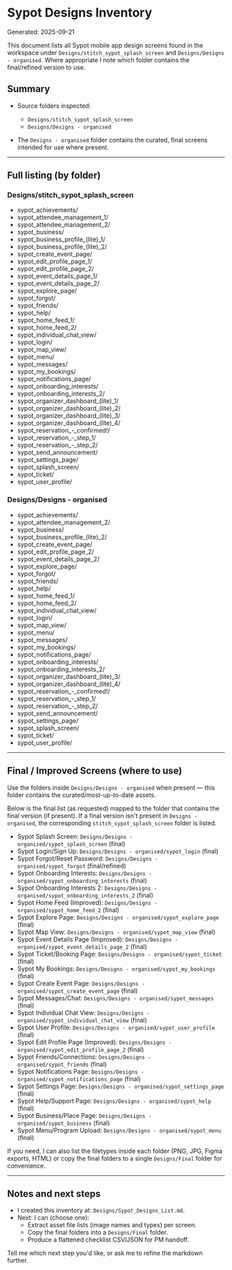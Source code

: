 # Sypot Designs Inventory

Generated: 2025-09-21

This document lists all Sypot mobile app design screens found in the workspace under `Designs/stitch_sypot_splash_screen` and `Designs/Designs - organised`. Where appropriate I note which folder contains the final/refined version to use.

## Summary
- Source folders inspected:
  - `Designs/stitch_sypot_splash_screen`
  - `Designs/Designs - organised`

- The `Designs - organised` folder contains the curated, final screens intended for use where present.

---

## Full listing (by folder)

### Designs/stitch_sypot_splash_screen
- sypot_achievements/
- sypot_attendee_management_1/
- sypot_attendee_management_2/
- sypot_business/
- sypot_business_profile_(lite)_1/
- sypot_business_profile_(lite)_2/
- sypot_create_event_page/
- sypot_edit_profile_page_1/
- sypot_edit_profile_page_2/
- sypot_event_details_page_1/
- sypot_event_details_page_2/
- sypot_explore_page/
- sypot_forgot/
- sypot_friends/
- sypot_help/
- sypot_home_feed_1/
- sypot_home_feed_2/
- sypot_individual_chat_view/
- sypot_login/
- sypot_map_view/
- sypot_menu/
- sypot_messages/
- sypot_my_bookings/
- sypot_notifications_page/
- sypot_onboarding_interests/
- sypot_onboarding_interests_2/
- sypot_organizer_dashboard_(lite)_1/
- sypot_organizer_dashboard_(lite)_2/
- sypot_organizer_dashboard_(lite)_3/
- sypot_organizer_dashboard_(lite)_4/
- sypot_reservation_-_confirmed!/
- sypot_reservation_-_step_1/
- sypot_reservation_-_step_2/
- sypot_send_announcement/
- sypot_settings_page/
- sypot_splash_screen/
- sypot_ticket/
- sypot_user_profile/

### Designs/Designs - organised
- sypot_achievements/
- sypot_attendee_management_2/
- sypot_business/
- sypot_business_profile_(lite)_2/
- sypot_create_event_page/
- sypot_edit_profile_page_2/
- sypot_event_details_page_2/
- sypot_explore_page/
- sypot_forgot/
- sypot_friends/
- sypot_help/
- sypot_home_feed_1/
- sypot_home_feed_2/
- sypot_individual_chat_view/
- sypot_login/
- sypot_map_view/
- sypot_menu/
- sypot_messages/
- sypot_my_bookings/
- sypot_notifications_page/
- sypot_onboarding_interests/
- sypot_onboarding_interests_2/
- sypot_organizer_dashboard_(lite)_3/
- sypot_organizer_dashboard_(lite)_4/
- sypot_reservation_-_confirmed!/
- sypot_reservation_-_step_1/
- sypot_reservation_-_step_2/
- sypot_send_announcement/
- sypot_settings_page/
- sypot_splash_screen/
- sypot_ticket/
- sypot_user_profile/

---

## Final / Improved Screens (where to use)
Use the folders inside `Designs/Designs - organised` when present — this folder contains the curated/most-up-to-date assets.

Below is the final list (as requested) mapped to the folder that contains the final version (if present). If a final version isn't present in `Designs - organised`, the corresponding `stitch_sypot_splash_screen` folder is listed.

- Sypot Splash Screen: `Designs/Designs - organised/sypot_splash_screen` (final)
- Sypot Login/Sign Up: `Designs/Designs - organised/sypot_login` (final)
- Sypot Forgot/Reset Password: `Designs/Designs - organised/sypot_forgot` (final/refined)
- Sypot Onboarding Interests: `Designs/Designs - organised/sypot_onboarding_interests` (final)
- Sypot Onboarding Interests 2: `Designs/Designs - organised/sypot_onboarding_interests_2` (final)
- Sypot Home Feed (Improved): `Designs/Designs - organised/sypot_home_feed_2` (final)
- Sypot Explore Page: `Designs/Designs - organised/sypot_explore_page` (final)
- Sypot Map View: `Designs/Designs - organised/sypot_map_view` (final)
- Sypot Event Details Page (Improved): `Designs/Designs - organised/sypot_event_details_page_2` (final)
- Sypot Ticket/Booking Page: `Designs/Designs - organised/sypot_ticket` (final)
- Sypot My Bookings: `Designs/Designs - organised/sypot_my_bookings` (final)
- Sypot Create Event Page: `Designs/Designs - organised/sypot_create_event_page` (final)
- Sypot Messages/Chat: `Designs/Designs - organised/sypot_messages` (final)
- Sypot Individual Chat View: `Designs/Designs - organised/sypot_individual_chat_view` (final)
- Sypot User Profile: `Designs/Designs - organised/sypot_user_profile` (final)
- Sypot Edit Profile Page (Improved): `Designs/Designs - organised/sypot_edit_profile_page_2` (final)
- Sypot Friends/Connections: `Designs/Designs - organised/sypot_friends` (final)
- Sypot Notifications Page: `Designs/Designs - organised/sypot_notifications_page` (final)
- Sypot Settings Page: `Designs/Designs - organised/sypot_settings_page` (final)
- Sypot Help/Support Page: `Designs/Designs - organised/sypot_help` (final)
- Sypot Business/Place Page: `Designs/Designs - organised/sypot_business` (final)
- Sypot Menu/Program Upload: `Designs/Designs - organised/sypot_menu` (final)

If you need, I can also list the filetypes inside each folder (PNG, JPG, Figma exports, HTML) or copy the final folders to a single `Designs/Final` folder for convenience.

---

## Notes and next steps
- I created this inventory at: `Designs/Sypot_Designs_List.md`.
- Next: I can (choose one):
  - Extract asset file lists (image names and types) per screen.
  - Copy the final folders into a `Designs/Final` folder.
  - Produce a flattened checklist CSV/JSON for PM handoff.

Tell me which next step you'd like, or ask me to refine the markdown further.